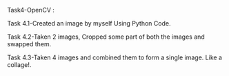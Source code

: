 
Task4-OpenCV :

Task 4.1-Created an image by myself Using Python Code.

Task 4.2-Taken 2 images, Cropped some part of both the images and swapped them. 

Task 4.3-Taken 4 images and combined them to form a single image. Like a collage!.
